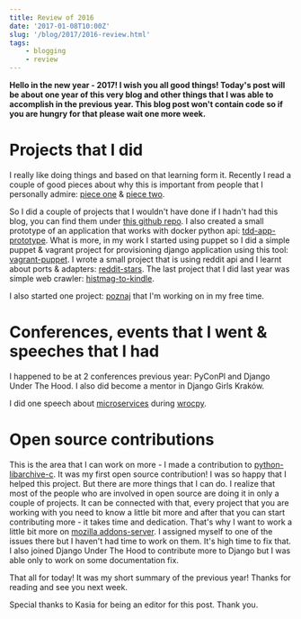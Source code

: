 ```yaml
---
title: Review of 2016
date: '2017-01-08T10:00Z'
slug: '/blog/2017/2016-review.html'
tags: 
    - blogging
    - review
---
```


**Hello in the new year - 2017! I wish you all good things! Today's post
will be about one year of this very blog and other things that I was
able to accomplish in the previous year. This blog post won't contain
code so if you are hungry for that please wait one more week.**

Projects that I did
===================

I really like doing things and based on that learning form it. Recently
I read a couple of good pieces about why this is important from people
that I personally admire: [piece
one](https://www.pydanny.com/code-code-code.html) & [piece
two](https://github.com/wesbos/ama/issues/62).

So I did a couple of projects that I wouldn't have done if I hadn't had
this blog, you can find them under [this github
repo](https://github.com/krzysztofzuraw/personal-blog-projects). I also
created a small prototype of an application that works with docker
python api:
[tdd-app-prototype](https://github.com/krzysztofzuraw/tdd-app-prototype).
What is more, in my work I started using puppet so I did a simple puppet
& vagrant project for provisioning django application using this tool:
[vagrant-puppet](https://github.com/krzysztofzuraw/vagrant-puppet). I
wrote a small project that is using reddit api and I learnt about ports
& adapters:
[reddit-stars](https://github.com/krzysztofzuraw/reddit-stars). The last
project that I did last year was simple web crawler:
[histmag-to-kindle](https://github.com/krzysztofzuraw/histmag_to_kindle).

I also started one project:
[poznaj](https://github.com/kj-wroclaw/poznaj-backend) that I'm working
on in my free time.

Conferences, events that I went & speeches that I had
=====================================================

I happened to be at 2 conferences previous year:
PyConPl and Django Under The Hood. I also did become a mentor in
Django Girls Kraków.

I did one speech about
[microservices](http://www.slideshare.net/Krzysztofuraw/wrocpy-32-microservices-in-flask)
during [wrocpy](https://www.meetup.com/wrocpy/).

Open source contributions
=========================

This is the area that I can work on more - I made a contribution to
[python-libarchive-c](https://github.com/Changaco/python-libarchive-c).
It was my first open source contribution! I was so happy that I helped
this project. But there are more things that I can do. I realize that
most of the people who are involved in open source are doing it in only
a couple of projects. It can be connected with that, every project that
you are working with you need to know a little bit more and after that
you can start contributing more - it takes time and dedication. That's
why I want to work a little bit more on [mozilla
addons-server](https://github.com/mozilla/addons-server). I assigned
myself to one of the issues there but I haven't had time to work on
them. It's high time to fix that. I also joined Django Under The Hood to
contribute more to Django but I was able only to work on some
documentation fix.

That all for today! It was my short summary of the previous year! Thanks
for reading and see you next week.

Special thanks to Kasia for being an editor for this post. Thank you.
